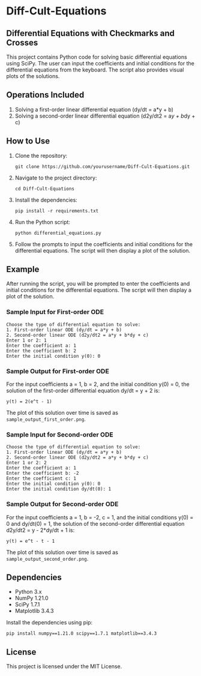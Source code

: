 # Diff-Cult-Equations
## Differential Equations with Checkmarks and Crosses

This project contains Python code for solving basic differential equations using SciPy. The user can input the coefficients and initial conditions for the differential equations from the keyboard. The script also provides visual plots of the solutions.

## Operations Included

1. Solving a first-order linear differential equation (dy/dt = a*y + b)
2. Solving a second-order linear differential equation (d2y/dt2 = a*y + b*dy + c)

## How to Use

1. Clone the repository:
    ```
    git clone https://github.com/yourusername/Diff-Cult-Equations.git
    ```

2. Navigate to the project directory:
    ```
    cd Diff-Cult-Equations
    ```

3. Install the dependencies:
    ```
    pip install -r requirements.txt
    ```

4. Run the Python script:
    ```
    python differential_equations.py
    ```

5. Follow the prompts to input the coefficients and initial conditions for the differential equations. The script will then display a plot of the solution.

## Example

After running the script, you will be prompted to enter the coefficients and initial conditions for the differential equations. The script will then display a plot of the solution.

### Sample Input for First-order ODE
```
Choose the type of differential equation to solve:
1. First-order linear ODE (dy/dt = a*y + b)
2. Second-order linear ODE (d2y/dt2 = a*y + b*dy + c)
Enter 1 or 2: 1
Enter the coefficient a: 1
Enter the coefficient b: 2
Enter the initial condition y(0): 0
```

### Sample Output for First-order ODE
For the input coefficients a = 1, b = 2, and the initial condition y(0) = 0, the solution of the first-order differential equation dy/dt = y + 2 is:
```
y(t) = 2(e^t - 1)
```
The plot of this solution over time is saved as `sample_output_first_order.png`.

### Sample Input for Second-order ODE
```
Choose the type of differential equation to solve:
1. First-order linear ODE (dy/dt = a*y + b)
2. Second-order linear ODE (d2y/dt2 = a*y + b*dy + c)
Enter 1 or 2: 2
Enter the coefficient a: 1
Enter the coefficient b: -2
Enter the coefficient c: 1
Enter the initial condition y(0): 0
Enter the initial condition dy/dt(0): 1
```

### Sample Output for Second-order ODE
For the input coefficients a = 1, b = -2, c = 1, and the initial conditions y(0) = 0 and dy/dt(0) = 1, the solution of the second-order differential equation d2y/dt2 = y - 2*dy/dt + 1 is:
```
y(t) = e^t - t - 1
```
The plot of this solution over time is saved as `sample_output_second_order.png`.

## Dependencies

- Python 3.x
- NumPy 1.21.0
- SciPy 1.7.1
- Matplotlib 3.4.3

Install the dependencies using pip:
```
pip install numpy==1.21.0 scipy==1.7.1 matplotlib==3.4.3
```

## License

This project is licensed under the MIT License.
